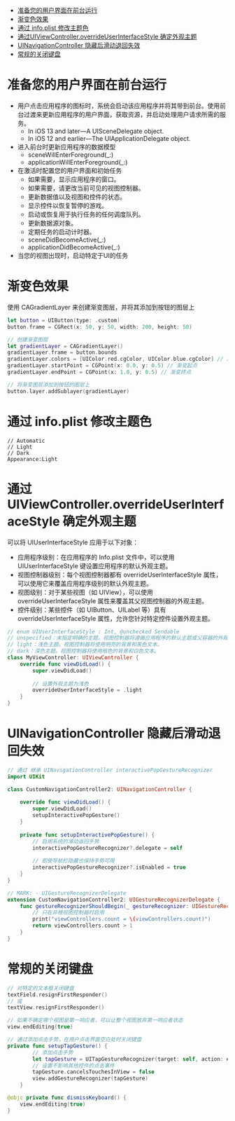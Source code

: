 <!-- @import "[TOC]" {cmd="toc" depthFrom=1 depthTo=6 orderedList=false} -->

<!-- code_chunk_output -->

- [准备您的用户界面在前台运行](#准备您的用户界面在前台运行)
- [渐变色效果](#渐变色效果)
- [通过 info.plist 修改主题色](#通过-infoplist-修改主题色)
- [通过UIViewController.overrideUserInterfaceStyle 确定外观主题](#通过uiviewcontrolleroverrideuserinterfacestyle-确定外观主题)
- [UINavigationController 隐藏后滑动退回失效](#uinavigationcontroller-隐藏后滑动退回失效)
- [常规的关闭键盘](#常规的关闭键盘)

<!-- /code_chunk_output -->


# 准备您的用户界面在前台运行

- 用户点击应用程序的图标时，系统会启动该应用程序并将其带到前台。使用前台过渡来更新应用程序的用户界面，获取资源，并启动处理用户请求所需的服务。
  - In iOS 13 and later—A UISceneDelegate object.
  - In iOS 12 and earlier—The UIApplicationDelegate object.
- 进入前台时更新应用程序的数据模型
  - sceneWillEnterForeground(_:)
  - applicationWillEnterForeground(_:)
- 在激活时配置您的用户界面和初始任务
  - 如果需要，显示应用程序的窗口。
  - 如果需要，请更改当前可见的视图控制器。
  - 更新数据值以及视图和控件的状态。
  - 显示控件以恢复暂停的游戏。
  - 启动或恢复用于执行任务的任何调度队列。
  - 更新数据源对象。
  - 定期任务的启动计时器。
  - sceneDidBecomeActive(_:)
  - applicationDidBecomeActive(_:)
- 当您的视图出现时，启动特定于UI的任务

# 渐变色效果

使用 CAGradientLayer 来创建渐变图层，并将其添加到按钮的图层上

```swift
let button = UIButton(type: .custom)
button.frame = CGRect(x: 50, y: 50, width: 200, height: 50)

// 创建渐变图层
let gradientLayer = CAGradientLayer()
gradientLayer.frame = button.bounds
gradientLayer.colors = [UIColor.red.cgColor, UIColor.blue.cgColor] // 渐变色的颜色数组
gradientLayer.startPoint = CGPoint(x: 0.0, y: 0.5) // 渐变起点
gradientLayer.endPoint = CGPoint(x: 1.0, y: 0.5) // 渐变终点

// 将渐变图层添加到按钮的图层上
button.layer.addSublayer(gradientLayer)
```

# 通过 info.plist 修改主题色

```text
// Automatic
// Light
// Dark
Appearance:Light
```

# 通过UIViewController.overrideUserInterfaceStyle 确定外观主题

可以将 UIUserInterfaceStyle 应用于以下对象：

- 应用程序级别：在应用程序的 Info.plist 文件中，可以使用 UIUserInterfaceStyle 键设置应用程序的默认外观主题。
- 视图控制器级别：每个视图控制器都有 overrideUserInterfaceStyle 属性，可以使用它来覆盖应用程序级别的默认外观主题。
- 视图级别：对于某些视图（如 UIView），可以使用 overrideUserInterfaceStyle 属性来覆盖其父视图控制器的外观主题。
- 控件级别：某些控件（如 UIButton、UILabel 等）具有 overrideUserInterfaceStyle 属性，允许您针对特定控件设置外观主题。

```swift
// enum UIUserInterfaceStyle : Int, @unchecked Sendable
// unspecified：未指定明确的主题。视图控制器将遵循应用程序的默认主题或父容器的外观主题。
// light：浅色主题。视图控制器将使用明亮的背景和黑色文本。
// dark：深色主题。视图控制器将使用暗色的背景和白色文本。
class MyViewController: UIViewController {
    override func viewDidLoad() {
        super.viewDidLoad()
        
        // 设置外观主题为浅色
        overrideUserInterfaceStyle = .light
    }
}
```

# UINavigationController 隐藏后滑动退回失效

```swift
// 通过 继承 UINavigationController interactivePopGestureRecognizer 
import UIKit

class CustomNavigationController2: UINavigationController {
    
    override func viewDidLoad() {
        super.viewDidLoad()
        setupInteractivePopGesture()
    }
    
    private func setupInteractivePopGesture() {
        // 启用系统的滑动返回手势
        interactivePopGestureRecognizer?.delegate = self
        
        // 即使导航栏隐藏也保持手势可用
        interactivePopGestureRecognizer?.isEnabled = true
    }
}

// MARK: - UIGestureRecognizerDelegate
extension CustomNavigationController2: UIGestureRecognizerDelegate {
    func gestureRecognizerShouldBegin(_ gestureRecognizer: UIGestureRecognizer) -> Bool {
        // 只在非根视图控制器时启用
        print("viewControllers.count = \(viewControllers.count)")
        return viewControllers.count > 1
    }
}

```

# 常规的关闭键盘

```swift
// 对特定的文本框关闭键盘
textField.resignFirstResponder()
// 或
textView.resignFirstResponder()

// 如果不确定哪个视图是第一响应者，可以让整个视图放弃第一响应者状态
view.endEditing(true)
```

```swift
// 通过添加点击手势，在用户点击界面空白处时关闭键盘
private func setupTapGesture() {
        // 添加点击手势
        let tapGesture = UITapGestureRecognizer(target: self, action: #selector(dismissKeyboard))
        // 设置不影响其他控件的点击事件
        tapGesture.cancelsTouchesInView = false
        view.addGestureRecognizer(tapGesture)
    }

@objc private func dismissKeyboard() {
    view.endEditing(true)
}
```
